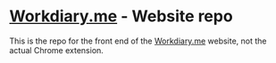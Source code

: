 # [Workdiary.me](https://workdiary.me) - Website repo

This is the repo for the front end of the [Workdiary.me](https://workdiary.me) website, not the actual Chrome extension.
